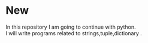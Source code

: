 # New
In this repository I am going to continue with python.
<br>
I will write programs related to strings,tuple,dictionary .
